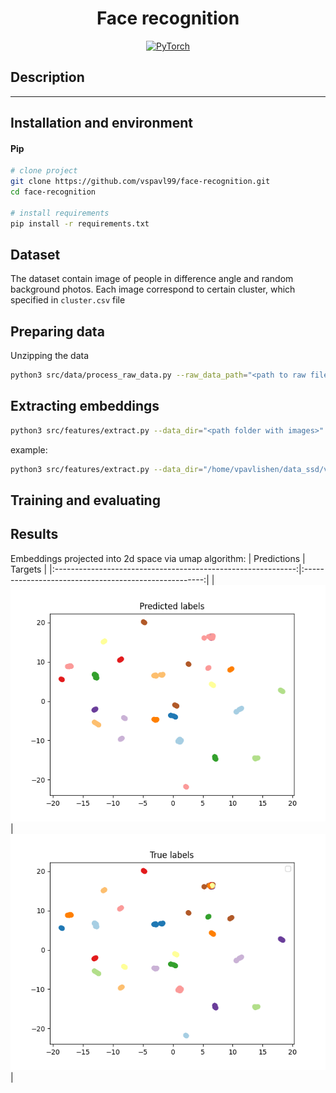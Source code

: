 <div align="center">

# Face recognition

<a href="https://pytorch.org/get-started/locally/"><img alt="PyTorch" src="https://img.shields.io/badge/PyTorch-ee4c2c?logo=pytorch&logoColor=white"></a>

</div>

## Description

______________________________________________________________________


## Installation and environment

#### Pip

```bash
# clone project
git clone https://github.com/vspavl99/face-recognition.git
cd face-recognition

# install requirements
pip install -r requirements.txt
```

## Dataset
The dataset contain image of people in difference angle and random background photos. 
Each image correspond to certain cluster, which specified in `cluster.csv` file
## Preparing data
Unzipping the data 
```bash
python3 src/data/process_raw_data.py --raw_data_path="<path to raw file.zip>"  --baked_data_dir="<destination folder>"
```

## Extracting embeddings
```bash
python3 src/features/extract.py --data_dir="<path folder with images>"  --output_path="<path for result file>" 
```
example:
```bash
python3 src/features/extract.py --data_dir="/home/vpavlishen/data_ssd/vpavlishen/test-task/clusters" --output_path="/home/vpavlishen/face-recognition/data/processed/test-task/embeddings.txt"
```

## Training and evaluating


## Results
Embeddings projected into 2d space via umap algorithm:
|                         Predictions                          |                        Targets                        |
|:------------------------------------------------------------:|:-----------------------------------------------------:|
| ![reports/figures/predictions.png](reports/figures/pred.png) | ![reports/figures/targets.png](reports/figures/gt.png) |